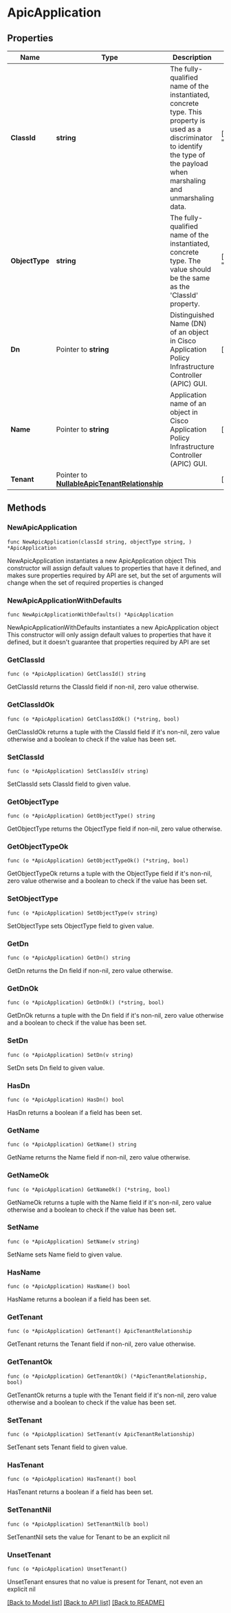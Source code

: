 # ApicApplication

## Properties

Name | Type | Description | Notes
------------ | ------------- | ------------- | -------------
**ClassId** | **string** | The fully-qualified name of the instantiated, concrete type. This property is used as a discriminator to identify the type of the payload when marshaling and unmarshaling data. | [default to "apic.Application"]
**ObjectType** | **string** | The fully-qualified name of the instantiated, concrete type. The value should be the same as the &#39;ClassId&#39; property. | [default to "apic.Application"]
**Dn** | Pointer to **string** | Distinguished Name (DN) of an object in Cisco Application Policy Infrastructure Controller (APIC) GUI. | [optional] 
**Name** | Pointer to **string** | Application name of an object in Cisco Application Policy Infrastructure Controller (APIC) GUI. | [optional] 
**Tenant** | Pointer to [**NullableApicTenantRelationship**](ApicTenantRelationship.md) |  | [optional] 

## Methods

### NewApicApplication

`func NewApicApplication(classId string, objectType string, ) *ApicApplication`

NewApicApplication instantiates a new ApicApplication object
This constructor will assign default values to properties that have it defined,
and makes sure properties required by API are set, but the set of arguments
will change when the set of required properties is changed

### NewApicApplicationWithDefaults

`func NewApicApplicationWithDefaults() *ApicApplication`

NewApicApplicationWithDefaults instantiates a new ApicApplication object
This constructor will only assign default values to properties that have it defined,
but it doesn't guarantee that properties required by API are set

### GetClassId

`func (o *ApicApplication) GetClassId() string`

GetClassId returns the ClassId field if non-nil, zero value otherwise.

### GetClassIdOk

`func (o *ApicApplication) GetClassIdOk() (*string, bool)`

GetClassIdOk returns a tuple with the ClassId field if it's non-nil, zero value otherwise
and a boolean to check if the value has been set.

### SetClassId

`func (o *ApicApplication) SetClassId(v string)`

SetClassId sets ClassId field to given value.


### GetObjectType

`func (o *ApicApplication) GetObjectType() string`

GetObjectType returns the ObjectType field if non-nil, zero value otherwise.

### GetObjectTypeOk

`func (o *ApicApplication) GetObjectTypeOk() (*string, bool)`

GetObjectTypeOk returns a tuple with the ObjectType field if it's non-nil, zero value otherwise
and a boolean to check if the value has been set.

### SetObjectType

`func (o *ApicApplication) SetObjectType(v string)`

SetObjectType sets ObjectType field to given value.


### GetDn

`func (o *ApicApplication) GetDn() string`

GetDn returns the Dn field if non-nil, zero value otherwise.

### GetDnOk

`func (o *ApicApplication) GetDnOk() (*string, bool)`

GetDnOk returns a tuple with the Dn field if it's non-nil, zero value otherwise
and a boolean to check if the value has been set.

### SetDn

`func (o *ApicApplication) SetDn(v string)`

SetDn sets Dn field to given value.

### HasDn

`func (o *ApicApplication) HasDn() bool`

HasDn returns a boolean if a field has been set.

### GetName

`func (o *ApicApplication) GetName() string`

GetName returns the Name field if non-nil, zero value otherwise.

### GetNameOk

`func (o *ApicApplication) GetNameOk() (*string, bool)`

GetNameOk returns a tuple with the Name field if it's non-nil, zero value otherwise
and a boolean to check if the value has been set.

### SetName

`func (o *ApicApplication) SetName(v string)`

SetName sets Name field to given value.

### HasName

`func (o *ApicApplication) HasName() bool`

HasName returns a boolean if a field has been set.

### GetTenant

`func (o *ApicApplication) GetTenant() ApicTenantRelationship`

GetTenant returns the Tenant field if non-nil, zero value otherwise.

### GetTenantOk

`func (o *ApicApplication) GetTenantOk() (*ApicTenantRelationship, bool)`

GetTenantOk returns a tuple with the Tenant field if it's non-nil, zero value otherwise
and a boolean to check if the value has been set.

### SetTenant

`func (o *ApicApplication) SetTenant(v ApicTenantRelationship)`

SetTenant sets Tenant field to given value.

### HasTenant

`func (o *ApicApplication) HasTenant() bool`

HasTenant returns a boolean if a field has been set.

### SetTenantNil

`func (o *ApicApplication) SetTenantNil(b bool)`

 SetTenantNil sets the value for Tenant to be an explicit nil

### UnsetTenant
`func (o *ApicApplication) UnsetTenant()`

UnsetTenant ensures that no value is present for Tenant, not even an explicit nil

[[Back to Model list]](../README.md#documentation-for-models) [[Back to API list]](../README.md#documentation-for-api-endpoints) [[Back to README]](../README.md)


